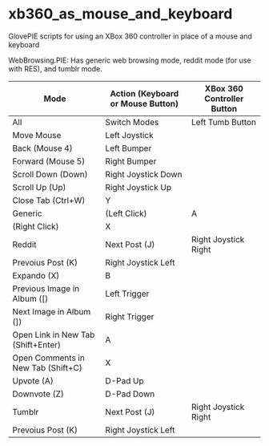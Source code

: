 xb360_as_mouse_and_keyboard
===========================

GlovePIE scripts for using an XBox 360 controller in place of a mouse and keyboard

WebBrowsing.PIE:
Has generic web browsing mode, reddit mode (for use with RES), and tumblr mode.

Mode | Action (Keyboard or Mouse Button) | XBox 360 Controller Button
---|---|---
All | Switch Modes | Left Tumb Button
 | Move Mouse | Left Joystick
 | Back (Mouse 4) | Left Bumper
 | Forward (Mouse 5) | Right Bumper
 | Scroll Down (Down) | Right Joystick Down
 | Scroll Up (Up) | Right Joystick Up
 | Close Tab (Ctrl+W) | Y
Generic | (Left Click) | A
 | (Right Click) | X
Reddit | Next Post (J) | Right Joystick Right
 | Prevoius Post (K) | Right Joystick Left
 | Expando (X)| B
 | Previous Image in Album ([) | Left Trigger
 | Next Image in Album (]) | Right Trigger
 | Open Link in New Tab (Shift+Enter) | A
 | Open Comments in New Tab (Shift+C) | X
 | Upvote (A) | D-Pad Up
 | Downvote (Z) | D-Pad Down
Tumblr | Next Post (J) | Right Joystick Right
 | Prevoius Post (K) | Right Joystick Left
